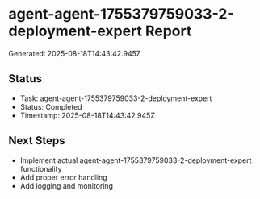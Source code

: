 # agent-agent-1755379759033-2-deployment-expert Report

Generated: 2025-08-18T14:43:42.945Z

## Status
- Task: agent-agent-1755379759033-2-deployment-expert
- Status: Completed
- Timestamp: 2025-08-18T14:43:42.945Z

## Next Steps
- Implement actual agent-agent-1755379759033-2-deployment-expert functionality
- Add proper error handling
- Add logging and monitoring
